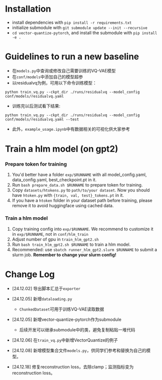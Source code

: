 # Installation
- install dependencies with `pip install -r requirements.txt`
- initialize submodule with `git submodule update --init --recursive`
- `cd vector-quantize-pytorch`, and install the submodule with `pip install -e .`

# Guidelines to run a new baseline

- 在`models.py`中查询或修改自己需要训练的VQ-VAE模型
- 在`conf/models`中添加自己的模型超参
- 以residualvq为例，可用以下命令训练模型：

`python train_vq.py --ckpt_dir ./runs/residualvq --model_config conf/models/residualvq.yaml`
- 训练完以后测试看下结果:

`python train_vq.py --ckpt_dir ./runs/residualvq --model_config conf/models/residualvq.yaml --test`
- 此外，`example_usage.ipynb`中有数据相关的可视化供大家参考

# Train a hlm model (on gpt2)
### Prepare token for training
1. You'd better have a folder `exp/$RUNNAME` with all model_config.yaml, data_config.yaml, best_checkpoint.pt in it.
2. Run `bash prepare_data.sh $RUNNAME` to prepare token for training.
3. Copy `datasets/htokens.py` to `path/to/your dataset`. Now you should have `htoken.py` with `{train, val, test}_tokens.pt` in it.
4. If you have a `htoken` folder in your dataset path before training, please remove it to avoid huggingface using cached data.

### Train a hlm model
1. Copy training config into `exp/$RUNNAME`. We recommend to customize it in `exp/$RUNNAME`, not in `conf/hlm_train`
2. Adjust number of gpu in `train_hlm_gpt2.sh`
3. Run `bash train_hlm_gpt2.sh $RUNNAME` to train a hlm model.
4. Recommended: use `sbatch runner_hlm_gpt2.slurm $RUNNAME` to submit a slurm job. **Remember to change your slurm config!**


# Change Log

- [24.12.02] 导出脚本汇总于`exporter`

- [24.12.05] 新增`dataloading.py`
    - `ChunkedDataset`可用于训练VQ-VAE读取数据

- [24.12.05] 新增vector-quantize-pytorch作为submodule
    - 后续开发可以继承submodule中的类，避免复制粘贴一堆代码

- [24.12.06] 在`train_vq.py`中新增VectorQuantize的例子

- [24.12.08] 新增模型集合文件`models.py`，供同学们参考和替换为自己的模型。

- [24.12.18] 修复reconstruction loss，去除clamp；监测指标变为reconstruction loss。